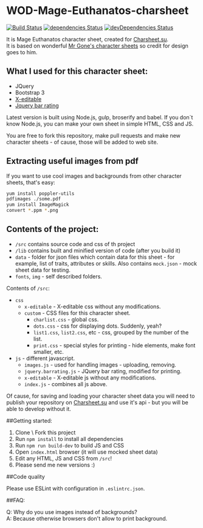 # WOD-Mage-Euthanatos-charsheet

[![Build Status](https://travis-ci.org/jehy/WOD-Mortal-charsheet.svg?branch=master)](https://travis-ci.org/jehy/WOD-Mortal-charsheet)
[![dependencies Status](https://david-dm.org/jehy/WOD-Mortal-charsheet/status.svg)](https://david-dm.org/jehy/WOD-Mortal-charsheet)
[![devDependencies Status](https://david-dm.org/jehy/WOD-Mortal-charsheet/dev-status.svg)](https://david-dm.org/jehy/WOD-Mortal-charsheet?type=dev)

It is Mage Euthanatos character sheet, created for [Charsheet.su](http://charsheet.su).   
It is based on wonderful [Mr Gone's character sheets](http://mrgone.rocksolidshells.com/) 
 so credit for design goes to him.

## What I used for this character sheet:

- JQuery   
- Bootstrap 3   
- [X-editable](https://vitalets.github.io/x-editable/)   
- [Jquery bar rating](http://antenna.io/demo/jquery-bar-rating/examples/)

Latest version is built using Node.js, gulp, broserify and babel. If you don`t know
Node.js, you can make your own sheet in simple HTML, CSS and JS.

You are free to fork this repository, make pull requests and
make new character sheets - of cause, those will be added to web site.

## Extracting useful images from pdf
If you want to use cool images and backgrounds from other character sheets, that's easy:
```bash
yum install poppler-utils
pdfimages ./some.pdf
yum install ImageMagick
convert *.ppm *.png
```

## Contents of the project:
* `/src` contains source code and css of th project
* `/lib` contains built and minified version of code (after you build it)
* `data` - folder for json files which contain data for this sheet -
 for example, list of traits, attributes or skills.
 Also contains `mock.json` - mock sheet data for testing.
* `fonts`, `img` - self described folders.


Contents of `/src`:
* `css`
  * `x-editable` - X-editable css without any modifications.
  * `custom` - CSS files for this character sheet.
    * `charlist.css` - global css.
    * `dots.css` - css for displaying dots. Suddenly, yeah?
    * `list1.css`, `list2.css`, etc - css, grouped by the number of the list.
    * `print.css` - special styles for printing - hide elements, make font smaller, etc.
* `js` - different javascript.
  * `images.js` - used for handling images - uploading, removing.
  * `jquery.barrating.js` - JQuery bar rating, modified for printing.
  * `x-editable` - X-editable js without any modifications.
  * `index.js` - combines all js above.
  
Of cause, for saving and loading your character sheet data you will need
 to publish your repository on [Charsheet.su](http://charsheet.su)
and use it's api - but you will be able to develop without it.

##Getting started:

1. Clone \ Fork this project
2. Run `npm install` to install all dependencies
3. Run `npm run build-dev` to build JS and CSS
4. Open `index.html` browser (it will use mocked sheet data)
5. Edit any HTML, JS and CSS from `/src`!
6. Please send me new versions :)

##Code quality

Please use ESLint with configuration in `.eslintrc.json`.

##FAQ:    

Q: Why do you use images instead of backgrounds?   
A: Because otherwise browsers don't allow to print background.   
